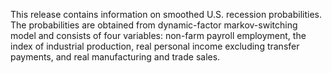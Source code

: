 This release contains information on smoothed U.S. recession probabilities. The probabilities are obtained from dynamic-factor markov-switching model and consists of four variables: non-farm payroll employment, the index of industrial production, real personal income excluding transfer payments, and real manufacturing and trade sales.
